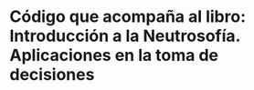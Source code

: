 # Código que acompaña al libro: Introducción a la Neutrosofía. Aplicaciones en la toma de decisiones
